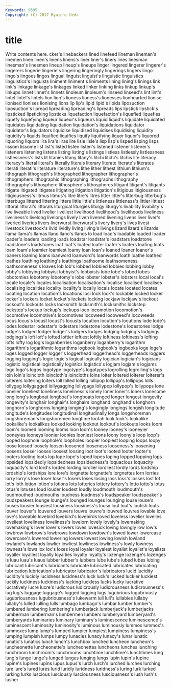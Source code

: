 ```yaml
---
Keywords: 9595 
Copyright: (C) 2017 Ryuichi Ueda
---
```


# title

Write contents here.
cker's linebackers lined linefeed lineman
lineman's linemen linen linen's linens linens's liner liner's liners lines
linesman linesman's linesmen lineup lineup's lineups linger lingered lingerer lingerer's
lingerers lingerie lingerie's lingering lingeringly lingerings lingers lingo lingo's lingoes
lingos lingual linguist linguist's linguistic linguistics linguistics's linguists liniment liniment's
liniments lining lining's linings link link's linkage linkage's linkages linked
linker linking links linkup linkup's linkups linnet linnet's linnets linoleum
linoleum's linseed linseed's lint lint's lintel lintel's lintels lion lion's
lioness lioness's lionesses lionhearted lionise lionised lionises lionising lions lip
lip's lipid lipid's lipids liposuction liposuction's lipread lipreading lipreading's lipreads
lips lipstick lipstick's lipsticked lipsticking lipsticks liquefaction liquefaction's liquefied liquefies
liquefy liquefying liqueur liqueur's liqueurs liquid liquid's liquidate liquidated liquidates
liquidating liquidation liquidation's liquidations liquidator liquidator's liquidators liquidise liquidised liquidises
liquidising liquidity liquidity's liquids liquified liquifies liquify liquifying liquor liquor's
liquored liquoring liquors lira lira's liras lire lisle lisle's lisp
lisp's lisped lisping lisps lissom lissome list list's listed listen
listen's listened listener listener's listeners listening listens listing listing's listings
listless listlessly listlessness listlessness's lists lit litanies litany litany's litchi
litchi's litchis lite literacy literacy's literal literal's literally literals literary
literate literate's literates literati literati's literature literature's lithe lither lithest
lithium lithium's lithograph lithograph's lithographed lithographer lithographer's lithographers lithographic lithographing
lithographs lithography lithography's lithosphere lithosphere's lithospheres litigant litigant's litigants litigate
litigated litigates litigating litigation litigation's litigious litigiousness litigiousness's litmus litmus's
litre litre's litres litter litter's litterbug litterbug's litterbugs littered littering
litters little little's littleness littleness's littler littlest littoral littoral's littorals
liturgical liturgies liturgy liturgy's livability livability's live liveable lived livelier
liveliest livelihood livelihood's livelihoods liveliness liveliness's livelong livelongs lively liven
livened livening livens liver liver's liveried liveries livers liverwurst liverwurst's
livery livery's lives livest livestock livestock's livid lividly living living's
livings lizard lizard's lizards llama llama's llamas llano llano's llanos
lo load load's loadable loaded loader loader's loaders loading loads
loadstar loadstar's loadstars loadstone loadstone's loadstones loaf loaf's loafed loafer
loafer's loafers loafing loafs loam loam's loamier loamiest loamy loan
loan's loaned loaner loaner's loaners loaning loans loanword loanword's loanwords
loath loathe loathed loathes loathing loathing's loathings loathsome loathsomeness loathsomeness's
loaves lob lob's lobbed lobbied lobbies lobbing lobby lobby's lobbying
lobbyist lobbyist's lobbyists lobe lobe's lobed lobes lobotomies lobotomy lobotomy's
lobs lobster lobster's lobsters local local's locale locale's locales localisation
localisation's localise localised localises localising localities locality locality's locally locals
locate located locates locating location location's locations loci lock lock's
lockable locked locker locker's lockers locket locket's lockets locking lockjaw
lockjaw's lockout lockout's lockouts locks locksmith locksmith's locksmiths lockstep lockstep's
lockup lockup's lockups loco locomotion locomotion's locomotive locomotive's locomotives locoweed
locoweed's locoweeds locus locus's locust locust's locusts locution locution's locutions
lode lode's lodes lodestar lodestar's lodestars lodestone lodestone's lodestones lodge
lodge's lodged lodger lodger's lodgers lodges lodging lodging's lodgings lodgings's
loft loft's lofted loftier loftiest loftily loftiness loftiness's lofting lofts
lofty log log's loganberries loganberry loganberry's logarithm logarithm's logarithmic logarithms
logbook logbook's logbooks loge loge's loges logged logger logger's loggerhead
loggerhead's loggerheads loggers logging logging's logic logic's logical logically logician
logician's logicians logistic logistical logistically logistics logistics's logjam logjam's logjams
logo logo's logos logotype logotype's logotypes logrolling logrolling's logs loin
loin's loincloth loincloth's loincloths loins loiter loitered loiterer loiterer's loiterers
loitering loiters loll lolled lolling lollipop lollipop's lollipops lolls lollygag
lollygagged lollygagging lollygags lollypop lollypop's lollypops lone lonelier loneliest loneliness
loneliness's lonely loner loner's loners lonesome long long's longboat longboat's
longboats longed longer longest longevity longevity's longhair longhair's longhairs longhand
longhand's longhorn longhorn's longhorns longing longing's longingly longings longish longitude
longitude's longitudes longitudinal longitudinally longs longshoreman longshoreman's longshoremen longtime loofah
look look's lookalike lookalike's lookalikes looked looking lookout lookout's lookouts
looks loom loom's loomed looming looms loon loon's looney looney's
looneyier looneyies looneys loonier loonies looniest loons loony loony's loop
loop's looped loophole loophole's loopholes loopier loopiest looping loops loopy
loose loosed loosely loosen loosened looseness looseness's loosening loosens looser
looses loosest loosing loot loot's looted looter looter's looters looting
loots lop lope lope's loped lopes loping lopped lopping lops
lopsided lopsidedly lopsidedness lopsidedness's loquacious loquacity loquacity's lord lord's lorded
lording lordlier lordliest lordly lords lordship lordship's lordships lore lore's
lorgnette lorgnette's lorgnettes lorn lorries lorry lorry's lose loser loser's
losers loses losing loss loss's losses lost lot lot's loth
lotion lotion's lotions lots lotteries lottery lottery's lotto lotto's lotus
lotus's lotuses loud louder loudest loudly loudmouth loudmouth's loudmouthed loudmouths
loudness loudness's loudspeaker loudspeaker's loudspeakers lounge lounge's lounged lounges lounging
louse louse's louses lousier lousiest lousiness lousiness's lousy lout lout's
loutish louts louver louver's louvered louvers louvre louvre's louvred louvres
lovable love love's loveable lovebird lovebird's lovebirds loved loveless lovelier
lovelies loveliest loveliness loveliness's lovelorn lovely lovely's lovemaking lovemaking's lover
lover's lovers loves lovesick loving lovingly low low's lowbrow lowbrow's
lowbrows lowdown lowdown's lowed lower lowercase lowercase's lowered lowering lowers
lowest lowing lowish lowland lowland's lowlands lowlier lowliest lowliness lowliness's
lowly lowness lowness's lows lox lox's loxes loyal loyaler loyalest
loyalist loyalist's loyalists loyaller loyallest loyally loyalties loyalty loyalty's lozenge
lozenge's lozenges ls luau luau's luaus lubber lubber's lubbers lube
lube's lubed lubes lubing lubricant lubricant's lubricants lubricate lubricated lubricates
lubricating lubrication lubrication's lubricator lubricator's lubricators lucid lucidity lucidity's lucidly
lucidness lucidness's luck luck's lucked luckier luckiest luckily luckiness luckiness's
lucking luckless lucks lucky lucrative lucratively lucre lucre's ludicrous ludicrously
ludicrousness ludicrousness's lug lug's luggage luggage's lugged lugging lugs lugubrious
lugubriously lugubriousness lugubriousness's lukewarm lull lull's lullabies lullaby lullaby's lulled
lulling lulls lumbago lumbago's lumbar lumber lumber's lumbered lumbering lumbering's
lumberjack lumberjack's lumberjacks lumberman lumberman's lumbermen lumbers lumberyard lumberyard's lumberyards
luminaries luminary luminary's luminescence luminescence's luminescent luminosity luminosity's luminous luminously
lummox lummox's lummoxes lump lump's lumped lumpier lumpiest lumpiness lumpiness's
lumping lumpish lumps lumpy lunacies lunacy lunacy's lunar lunatic lunatic's
lunatics lunch lunch's lunchbox lunched luncheon luncheon's luncheonette luncheonette's luncheonettes
luncheons lunches lunching lunchroom lunchroom's lunchrooms lunchtime lunchtime's lunchtimes lung
lung's lunge lunge's lunged lunges lunging lungs lupin lupin's lupine
lupine's lupines lupins lupus lupus's lurch lurch's lurched lurches lurching
lure lure's lured lures lurid luridly luridness luridness's luring lurk
lurked lurking lurks luscious lusciously lusciousness lusciousness's lush lush's lusher
